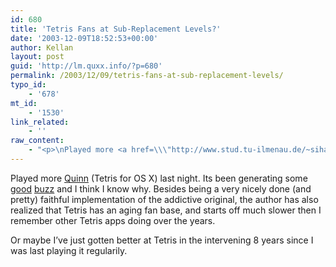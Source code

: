 ```yaml
---
id: 680
title: 'Tetris Fans at Sub-Replacement Levels?'
date: '2003-12-09T18:52:53+00:00'
author: Kellan
layout: post
guid: 'http://lm.quxx.info/?p=680'
permalink: /2003/12/09/tetris-fans-at-sub-replacement-levels/
typo_id:
    - '678'
mt_id:
    - '1530'
link_related:
    - ''
raw_content:
    - "<p>\nPlayed more <a href=\\\"http://www.stud.tu-ilmenau.de/~siha-in/software.html\\\">Quinn</a> (Tetris for OS X) last night.  Its been generating some <a href=\\\"http://inessential.com/?comments=1&postid=2723\\\">good</a> <a href=\\\"http://tbray.org/ongoing/When/200x/2003/12/07/DailyMacOSXHint\\\">buzz</a> and I think I know why.  Besides being a very nicely done (and pretty) faithful implementation of the addictive original, the author has also realized that Tetris has an aging fan base, and starts off much slower then I remember other Tetris apps doing over the years.  \n</p>\n<p>\nOr maybe I\\'ve just gotten better at Tetris in the intervening 8 years since I was last playing it regularily.\n</p>"
---
```


Played more [Quinn](http://www.stud.tu-ilmenau.de/~siha-in/software.html) (Tetris for OS X) last night. Its been generating some [good](http://inessential.com/?comments=1&postid=2723) [buzz](http://tbray.org/ongoing/When/200x/2003/12/07/DailyMacOSXHint) and I think I know why. Besides being a very nicely done (and pretty) faithful implementation of the addictive original, the author has also realized that Tetris has an aging fan base, and starts off much slower then I remember other Tetris apps doing over the years.

Or maybe I’ve just gotten better at Tetris in the intervening 8 years since I was last playing it regularily.